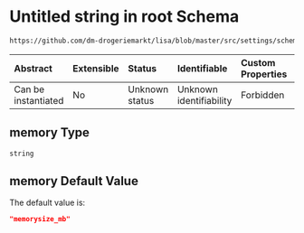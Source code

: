 # Untitled string in root Schema

```txt
https://github.com/dm-drogeriemarkt/lisa/blob/master/src/settings/schema.json#/properties/fact_names/properties/memory
```



| Abstract            | Extensible | Status         | Identifiable            | Custom Properties | Additional Properties | Access Restrictions | Defined In                                                                              |
| :------------------ | :--------- | :------------- | :---------------------- | :---------------- | :-------------------- | :------------------ | :-------------------------------------------------------------------------------------- |
| Can be instantiated | No         | Unknown status | Unknown identifiability | Forbidden         | Allowed               | none                | [settings.schema.json*](../../src/settings/settings.schema.json "open original schema") |

## memory Type

`string`

## memory Default Value

The default value is:

```json
"memorysize_mb"
```
